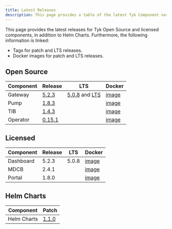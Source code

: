 ```yaml
---
title: Latest Releases
description: This page provides a table of the latest Tyk Component versions with links to Github tags and docker versions
---
```


This page provides the latest releases for Tyk Open Source and licensed components, in addition to Helm Charts. Furthermore, the following information is linked:
- Tags for patch and LTS releases.
- Docker images for patch and LTS releases.

## Open Source

| Component   | Release  | LTS   | Docker  |
|-------------|----------|-------|---------|
| Gateway     | [5.2.3](https://github.com/TykTechnologies/tyk/releases/tag/v5.2.3)| [5.0.8](https://github.com/TykTechnologies/tyk/releases/tag/v5.0.8) and [LTS](https://hub.docker.com/r/tykio/tyk-gateway/tags?page=1&name=5.0.8) | [image](https://hub.docker.com/r/tykio/tyk-gateway/tags?page=1&name=5.2.3) |
| Pump        | [1.8.3](https://github.com/TykTechnologies/tyk-pump/releases/tag/v1.8.3) | | [image](https://hub.docker.com/r/tykio/tyk-pump-docker-pub/tags?page=1&name=1.8.3) |
| TIB         | [1.4.3](https://github.com/TykTechnologies/tyk-identity-broker/releases/tag/v1.4.3)  |  | [image](https://hub.docker.com/r/tykio/tyk-identity-broker/tags?page=1&name=1.4.3)           |
| Operator    | [0.15.1](https://github.com/TykTechnologies/tyk-operator/releases/tag/v0.15.1)   |       | [image](https://hub.docker.com/r/tykio/tyk-operator/tags?page=1&name=0.15.1)         |


## Licensed

| Component   | Release | LTS   | Docker |
|-------------|--------|-------|---------|
| Dashboard   | 5.2.3  | 5.0.8 | [image](https://hub.docker.com/r/tykio/tyk-dashboard/tags?page=1&name=5.2.3)       |
| MDCB        | 2.4.1  |       | [image](https://hub.docker.com/r/tykio/tyk-mdcb-docker/tags?page=1&name=2.4.1)      |
| Portal      | 1.8.0  |       | [image](https://hub.docker.com/r/tykio/portal/tags?page=1&name=1.8)        |


## Helm Charts

| Component   | Patch  |
|-------------|--------|
| Helm Charts | [1.1.0](https://github.com/TykTechnologies/tyk-charts/releases/tag/v1.1.0)  |